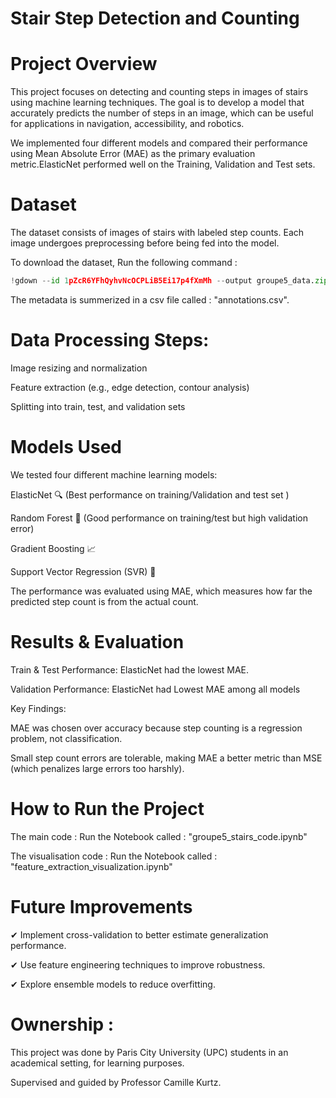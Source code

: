 # Stair Step Detection and Counting
# Project Overview
This project focuses on detecting and counting steps in images of stairs using machine learning techniques. The goal is to develop a model that accurately predicts the number of steps in an image, which can be useful for applications in navigation, accessibility, and robotics.

We implemented four different models and compared their performance using Mean Absolute Error (MAE) as the primary evaluation metric.ElasticNet performed well on the Training, Validation and Test sets.

# Dataset
The dataset consists of images of stairs with labeled step counts. Each image undergoes preprocessing before being fed into the model.

To download the dataset, Run the following command : 

```python
!gdown --id 1pZcR6YFhQyhvNcOCPLiB5Ei17p4fXmMh --output groupe5_data.zip
```

The metadata is summerized in a csv file called : "annotations.csv".

# Data Processing Steps:
Image resizing and normalization

Feature extraction (e.g., edge detection, contour analysis)

Splitting into train, test, and validation sets

# Models Used
We tested four different machine learning models:

ElasticNet 🔍 (Best performance on training/Validation and test set )

Random Forest 🌳 (Good performance on training/test but high validation error)

Gradient Boosting 📈

Support Vector Regression (SVR) 🤖


The performance was evaluated using MAE, which measures how far the predicted step count is from the actual count.

# Results & Evaluation
Train & Test Performance: ElasticNet had the lowest MAE.

Validation Performance: ElasticNet had Lowest MAE among all models

Key Findings:

MAE was chosen over accuracy because step counting is a regression problem, not classification.

Small step count errors are tolerable, making MAE a better metric than MSE (which penalizes large errors too harshly).

# How to Run the Project

The main code : Run the Notebook called : "groupe5_stairs_code.ipynb"

The visualisation code : Run the Notebook called : "feature_extraction_visualization.ipynb"

# Future Improvements

✔ Implement cross-validation to better estimate generalization performance.

✔ Use feature engineering techniques to improve robustness.

✔ Explore ensemble models to reduce overfitting.

# Ownership :

This project was done by Paris City University (UPC) students in an academical setting, for learning purposes.

Supervised and guided by Professor Camille Kurtz.


